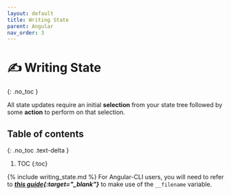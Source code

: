 ```yaml
---
layout: default
title: Writing State
parent: Angular
nav_order: 3
---
```


# ✍️ Writing State
{: .no_toc }

All state updates require an initial **selection** from your state tree followed by some **action** to perform on that selection.

## Table of contents
{: .no_toc .text-delta }

1. TOC
{:toc}


{% include writing_state.md %}
For Angular-CLI users, you will need to refer to ***[this guide](../../extras/angular-cli-filename){:target="_blank"}*** to make use of the `__filename` variable.
